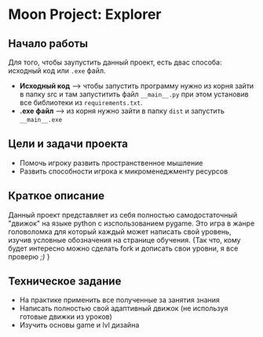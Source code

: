 # Moon Project: Explorer

## Начало работы

Для того, чтобы заупустить данный проект, есть двас способа: исходный код или
`.exe` файл.

- **Исходный код** --> чтобы запустить программу нужно из корня зайти в папку src и там запуститить файл `__main__.py`
при этом установив все библиотеки из `requirements.txt`.
- **.exe файл** --> из корня нужно зайти в папку `dist` и запустить `__main__.exe`

## Цели и задачи проекта

- Помочь игроку развить пространственное мышление
- Развить способности игрока к микроменеджменту ресурсов

## Краткое описание
Данный проект представляет из себя полностью самодостаточный "движок" на языке python 
с изспользованием pygame. Это игра в жанре головоломка для который каждый может написать свой уровень,
изучив условные обозначения на странице обучения. {Так что, кому будет интересно можно сделать fork и дописать свои
уровни, я все проверю *;)* }

## Техническое задание

- На практике применить все полученные за занятия знания
- Написать полностью свой адаптивный движок (не используя готовые движки из уроков)
- Изучить основы game и lvl дизайна